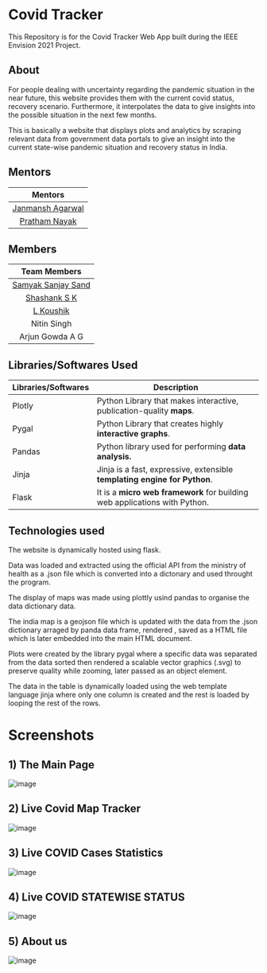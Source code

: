 # Covid Tracker

This Repository is for the Covid Tracker Web App built during the IEEE Envision 2021 Project.

## About

For people dealing with uncertainty regarding the pandemic situation in the near future, this website provides them with the current covid status, recovery scenario. Furthermore, it interpolates the data to give insights into the possible situation in the next few months.

This is basically a website that displays plots and analytics by scraping relevant data from government data portals to give an insight into the current state-wise pandemic situation and recovery status in India.

## Mentors

| Mentors |  
| :------------: | 
| [Janmansh Agarwal](https://github.com/Janmansh) |  
| [Pratham Nayak](https://github.com/spectre900) |  


## Members

| Team Members |  
| :------------: |  
| [Samyak Sanjay Sand](https://github.com/samyaksand) |  
| [Shashank S K](https://github.com/shashanksk) |  
| [L Koushik](https://github.com/LKoushik2003) |  
| Nitin Singh |  
| Arjun Gowda A G |  

## Libraries/Softwares Used

| Libraries/Softwares | Description |
| --- | --- |
| Plotly |  Python Library that makes interactive, publication-quality **maps**.|
| Pygal | Python Library that creates highly **interactive graphs**. |
| Pandas | Python library used for performing **data analysis.** |
| Jinja | Jinja is a fast, expressive, extensible **templating engine for Python**. |
| Flask | It is a **micro web framework** for building web applications with Python. |

## Technologies used

The website is dynamically hosted using flask.

Data was loaded and extracted using the official API from the ministry of health as a .json file which is converted into a dictonary and used throught       the program.

The display of maps was made using plottly usind pandas to organise the data dictionary data.

The india map is a geojson file which is updated with the data from the .json dictionary arraged by panda data frame, rendered , saved as a HTML file which is later embedded into the main HTML document.

Plots were created by the library pygal where a specific data was separated from the data sorted then rendered a scalable vector graphics (.svg) to preserve quality while zooming, later passed as an object element.

The data in the table is dynamically loaded using the web template language jinja where only one column is created and the rest is loaded by looping the rest of the rows. 


# Screenshots 

## 1) The Main Page
 ![image](https://user-images.githubusercontent.com/62803746/119883313-7532ae80-bf40-11eb-9a7d-23ab07dc6929.png)

## 2) Live Covid Map Tracker
![image](https://user-images.githubusercontent.com/62803746/119883519-b1fea580-bf40-11eb-8968-03b0361a4b87.png)

## 3) Live COVID Cases Statistics 
![image](https://user-images.githubusercontent.com/62803746/119883792-fd18b880-bf40-11eb-8575-a1fc0d5e9bea.png)

## 4) Live COVID STATEWISE STATUS
![image](https://user-images.githubusercontent.com/62803746/119883948-29ccd000-bf41-11eb-9991-387fc41af987.png)

## 5) About us
![image](https://user-images.githubusercontent.com/62803746/119886810-71089000-bf44-11eb-896c-e84642303237.png)

